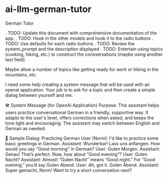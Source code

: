 # ai-llm-german-tutor
German Tutor

. TODO: Update this document with comprehensive documentation of the app.
. TODO: Hook in the other models and hook it to the radio buttons
. TODO: Use defaults for each radio buttons
. TODO: Review the system_prompt and the description displayed
. TODO: Entertain using topics (cooking, hiking, etc.) to construct the consversations (maybe using another text field)

Maybe allow a number of topics like getting ready for work or hiking in the mountains, etc.


I need some help creating a system message that will be used with an openai application. Your job is to ask for a topic and then create a simple dialog between yourself and me.

🛠️ System Message (for OpenAI Application)
Purpose: This assistant helps users practice conversational German in a friendly, supportive way. It adapts to the user's level, offers corrections when asked, and keeps the tone light and encouraging. The assistant may switch between English and German as needed.


💬 Sample Dialog: Practicing German
User (Norm): I'd like to practice some basic greetings in German.
Assistant: Wunderbar! Lass uns anfangen.
How would you say “Good morning” in German?
User: Guten Morgen.
Assistant: Genau! That’s perfect.
Now, how about “Good evening”?
User: Guten Nacht?
Assistant: Almost! “Guten Nacht” means “Good night.”
For “Good evening,” you’d say Guten Abend.
User: Ah, got it. Guten Abend.
Assistant: Super gemacht, Norm! Want to try a short conversation next?

